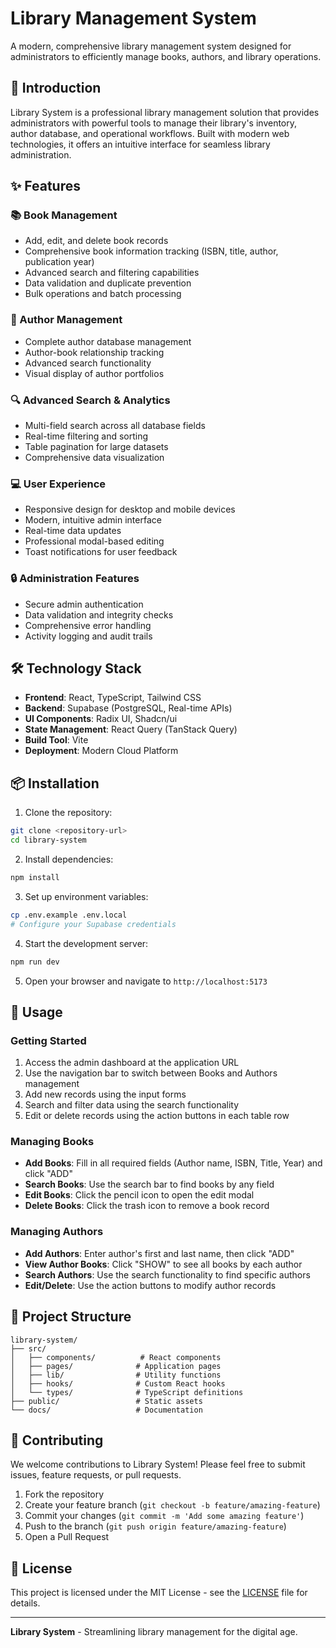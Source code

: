 # Library Management System

A modern, comprehensive library management system designed for administrators to efficiently manage books, authors, and library operations.

## 🚀 Introduction

Library System is a professional library management solution that provides administrators with powerful tools to manage their library's inventory, author database, and operational workflows. Built with modern web technologies, it offers an intuitive interface for seamless library administration.

## ✨ Features

### 📚 Book Management
- Add, edit, and delete book records
- Comprehensive book information tracking (ISBN, title, author, publication year)
- Advanced search and filtering capabilities
- Data validation and duplicate prevention
- Bulk operations and batch processing

### 👥 Author Management
- Complete author database management
- Author-book relationship tracking
- Advanced search functionality
- Visual display of author portfolios

### 🔍 Advanced Search & Analytics
- Multi-field search across all database fields
- Real-time filtering and sorting
- Table pagination for large datasets
- Comprehensive data visualization

### 💻 User Experience
- Responsive design for desktop and mobile devices
- Modern, intuitive admin interface
- Real-time data updates
- Professional modal-based editing
- Toast notifications for user feedback

### 🔒 Administration Features
- Secure admin authentication
- Data validation and integrity checks
- Comprehensive error handling
- Activity logging and audit trails

## 🛠️ Technology Stack

- **Frontend**: React, TypeScript, Tailwind CSS
- **Backend**: Supabase (PostgreSQL, Real-time APIs)
- **UI Components**: Radix UI, Shadcn/ui
- **State Management**: React Query (TanStack Query)
- **Build Tool**: Vite
- **Deployment**: Modern Cloud Platform

## 📦 Installation

1. Clone the repository:
```bash
git clone <repository-url>
cd library-system
```

2. Install dependencies:
```bash
npm install
```

3. Set up environment variables:
```bash
cp .env.example .env.local
# Configure your Supabase credentials
```

4. Start the development server:
```bash
npm run dev
```

5. Open your browser and navigate to `http://localhost:5173`

## 🚀 Usage

### Getting Started
1. Access the admin dashboard at the application URL
2. Use the navigation bar to switch between Books and Authors management
3. Add new records using the input forms
4. Search and filter data using the search functionality
5. Edit or delete records using the action buttons in each table row

### Managing Books
- **Add Books**: Fill in all required fields (Author name, ISBN, Title, Year) and click "ADD"
- **Search Books**: Use the search bar to find books by any field
- **Edit Books**: Click the pencil icon to open the edit modal
- **Delete Books**: Click the trash icon to remove a book record

### Managing Authors
- **Add Authors**: Enter author's first and last name, then click "ADD"
- **View Author Books**: Click "SHOW" to see all books by each author
- **Search Authors**: Use the search functionality to find specific authors
- **Edit/Delete**: Use the action buttons to modify author records

## 📁 Project Structure

```
library-system/
├── src/
│   ├── components/          # React components
│   ├── pages/              # Application pages
│   ├── lib/                # Utility functions
│   ├── hooks/              # Custom React hooks
│   └── types/              # TypeScript definitions
├── public/                 # Static assets
└── docs/                   # Documentation
```

## 🤝 Contributing

We welcome contributions to Library System! Please feel free to submit issues, feature requests, or pull requests.

1. Fork the repository
2. Create your feature branch (`git checkout -b feature/amazing-feature`)
3. Commit your changes (`git commit -m 'Add some amazing feature'`)
4. Push to the branch (`git push origin feature/amazing-feature`)
5. Open a Pull Request

## 📄 License

This project is licensed under the MIT License - see the [LICENSE](LICENSE) file for details.

---

**Library System** - Streamlining library management for the digital age.
